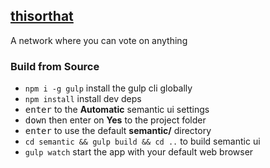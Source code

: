 ## [thisorthat](thisorthat.ml)

A network where you can vote on anything


### Build from Source

- `npm i -g gulp` install the gulp cli globally
- `npm install` install dev deps
- <kbd>enter</kbd> to the __Automatic__ semantic ui settings
- <kbd>down</kbd> then enter on __Yes__ to the project folder
- <kbd>enter</kbd> to use the default __semantic/__ directory
- `cd semantic && gulp build && cd ..` to build semantic ui
- `gulp watch` start the app with your default web browser
